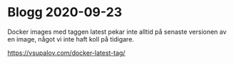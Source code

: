 # Blogg 2020-09-23

Docker images med taggen latest pekar inte alltid på senaste versionen av en image, något vi inte haft koll på tidigare.

https://vsupalov.com/docker-latest-tag/





